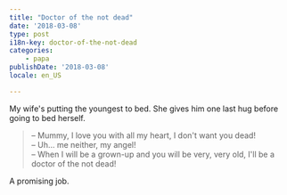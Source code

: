 ```yaml
---
title: "Doctor of the not dead"
date: '2018-03-08'
type: post
i18n-key: doctor-of-the-not-dead
categories:
    - papa
publishDate: '2018-03-08'
locale: en_US

---
```


My wife's putting the youngest to bed. She gives him one last hug before going to bed herself.

<!-- more -->

> – Mummy, I love you with all my heart, I don't want you dead!  
> – Uh… me neither, my angel!  
> – When I will be a grown-up and you will be very, very old, I'll be a doctor of the not dead!

A promising job.